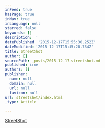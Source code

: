 ```yaml
---
inFeed: true
hasPage: true
inNav: true
inLanguage: null
starred: false
keywords: []
description: ''
datePublished: '2015-12-17T15:55:30.252Z'
dateModified: '2015-12-17T15:55:20.734Z'
title: StreetShot
author: []
sourcePath: _posts/2015-12-17-streetshot.md
published: true
authors: []
publisher:
  name: null
  domain: null
  url: null
  favicon: null
url: streetshot/index.html
_type: Article

---
```

[StreetShot][0]

[0]: https://thegrid.ai/streetshots/